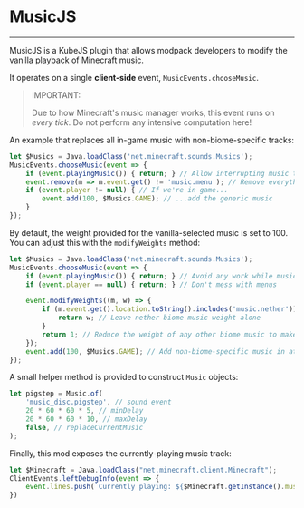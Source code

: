 # MusicJS

----
MusicJS is a KubeJS plugin that allows modpack developers to modify the vanilla playback of Minecraft music.

It operates on a single **client-side** event, `MusicEvents.chooseMusic`.

> IMPORTANT:
> 
> Due to how Minecraft's music manager works, this event runs on *every tick*.
> Do not perform any intensive computation here!

An example that replaces all in-game music with non-biome-specific tracks:

```js
let $Musics = Java.loadClass('net.minecraft.sounds.Musics');
MusicEvents.chooseMusic(event => {
    if (event.playingMusic()) { return; } // Allow interrupting music to go through
    event.remove(m => m.event.get() != 'music.menu'); // Remove everything other than the menu music
    if (event.player != null) { // If we're in game...
        event.add(100, $Musics.GAME); // ...add the generic music
    }
});
```

By default, the weight provided for the vanilla-selected music is set to 100. You can adjust this with the `modifyWeights` method:

```js
let $Musics = Java.loadClass('net.minecraft.sounds.Musics');
MusicEvents.chooseMusic(event => {
    if (event.playingMusic()) { return; } // Avoid any work while music is playing
    if (event.player == null) { return; } // Don't mess with menus

    event.modifyWeights((m, w) => {
        if (m.event.get().location.toString().includes('music.nether')) {
            return w; // Leave nether biome music weight alone
        }
        return 1; // Reduce the weight of any other biome music to make it rare
    });
    event.add(100, $Musics.GAME); // Add non-biome-specific music in at a high weight
});
```

A small helper method is provided to construct `Music` objects:

```js
let pigstep = Music.of(
    'music_disc.pigstep', // sound event
    20 * 60 * 60 * 5, // minDelay
    20 * 60 * 60 * 10, // maxDelay
    false, // replaceCurrentMusic
);
```

Finally, this mod exposes the currently-playing music track:

```js
let $Minecraft = Java.loadClass("net.minecraft.client.Minecraft");
ClientEvents.leftDebugInfo(event => {
    event.lines.push(`Currently playing: ${$Minecraft.getInstance().musicManager.musicjs$getCurrentMusic()?.location ?? "[nothing]"}`)
})
```